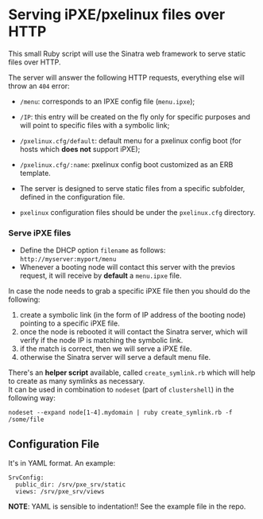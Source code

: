 # Serving iPXE/pxelinux files over HTTP

This small Ruby script will use the Sinatra web framework to serve static files over HTTP.

The server will answer the following HTTP requests, everything else will throw an ``404`` error:
* ``/menu``: corresponds to an IPXE config file (``menu.ipxe``);
* ``/IP``: this entry will be created on the fly only for specific purposes and will point to specific files with a symbolic link;
* ``/pxelinux.cfg/default``: default menu for a pxelinux config boot (for hosts which **does not** support iPXE);
* ``/pxelinux.cfg/:name``: pxelinux config boot customized as an ERB template.

* The server is designed to serve static files from a specific subfolder, defined in the configuration file.
* ``pxelinux`` configuration files should be under the ``pxelinux.cfg`` directory.

### Serve iPXE files

* Define the DHCP option ``filename`` as follows: ``http://myserver:myport/menu``
* Whenever a booting node will contact this server with the previos request, it will receive by **default** a ``menu.ipxe`` file.

In case the node needs to grab a specific iPXE file then you should do the following:
1. create a symbolic link (in the form of IP address of the booting node) pointing to a specific iPXE file.
2. once the node is rebooted it will contact the Sinatra server, which will verify if the node IP is matching the symbolic link.
3. if the match is correct, then we will serve a iPXE file.
4. otherwise the Sinatra server will serve a default menu file.

There's an **helper script** available, called `create_symlink.rb` which will help to create as many symlinks as necessary.  
It can be used in combination to ``nodeset`` (part of ``clustershell``) in the following way:
```
nodeset --expand node[1-4].mydomain | ruby create_symlink.rb -f /some/file
```

## Configuration File

It's in YAML format. An example:
```
SrvConfig:
  public_dir: /srv/pxe_srv/static
  views: /srv/pxe_srv/views
```

**NOTE**: YAML is sensible to indentation!! See the example file in the repo.

